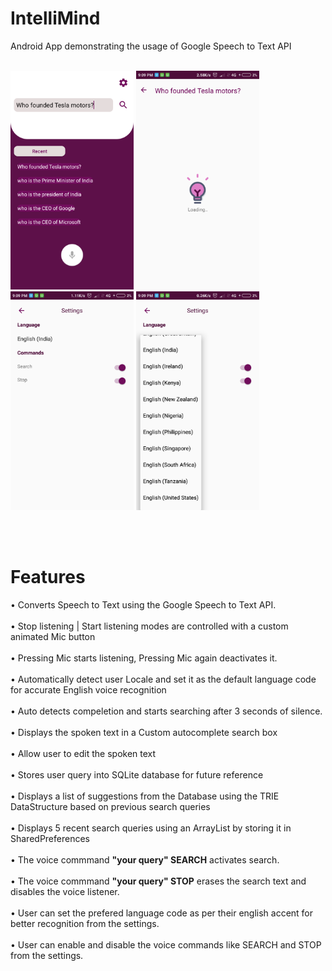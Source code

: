 # IntelliMind
Android App demonstrating the usage of Google Speech to Text API<br><br>

<p float="left">
<img  src="https://github.com/pranavj7Z/IntelliMind/blob/master/screenshot1.png" height="350" alt="Screenshot"/>
<img src="https://github.com/pranavj7Z/IntelliMind/blob/master/screenshot2.png" height="350" alt="Screenshot"/>
<img  src="https://github.com/pranavj7Z/IntelliMind/blob/master/screenshot4.png" height="350" alt="Screenshot"/>
<img  src="https://github.com/pranavj7Z/IntelliMind/blob/master/screenshot5.png" height="350" alt="Screenshot"/>
</p><br><br>

# Features
•  Converts Speech to Text using the Google Speech to Text API.<br><br>
•  Stop listening | Start listening modes are controlled with a custom animated Mic button<br><br>
•  Pressing Mic starts listening, Pressing Mic again deactivates it.<br><br>
•  Automatically detect user Locale and set it as the default language code for accurate English voice recognition<br><br>
•  Auto detects compeletion and starts searching after 3 seconds of silence.<br><br>
•  Displays the spoken text in a Custom autocomplete search box<br><br>
•  Allow user to edit the spoken text<br><br>
•  Stores user query into SQLite database for future reference<br><br>
•  Displays a list of suggestions from the Database using the TRIE DataStructure based on previous search queries<br><br>
•  Displays 5 recent search queries using an ArrayList by storing it in SharedPreferences<br><br>
•  The voice commmand <b>"your query" SEARCH</b> activates search.<br><br>
•  The voice commmand <b>"your query" STOP</b> erases the search text and disables the voice listener.<br><br>
•  User can set the prefered language code as per their english accent for better recognition from the settings.<br><br>
•  User can enable and disable the voice commands like SEARCH and STOP from the settings.<br><br>



